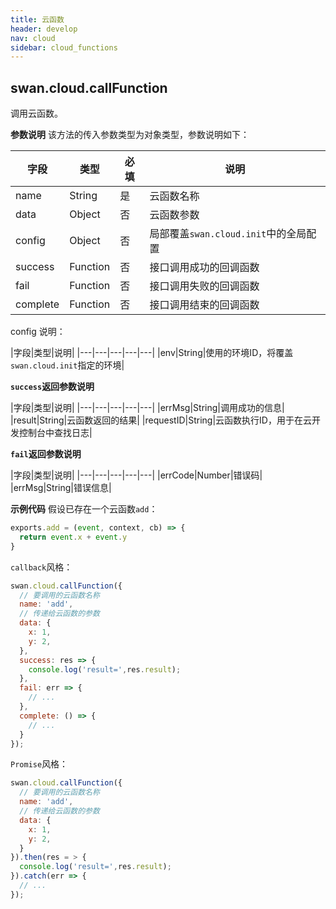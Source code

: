 ```yaml
---
title: 云函数
header: develop
nav: cloud
sidebar: cloud_functions
---
```

## swan.cloud.callFunction

调用云函数。

**参数说明**
该方法的传入参数类型为对象类型，参数说明如下：

|字段|类型|必填|说明|
|---|---|---|---|
|name|String|是|云函数名称|
|data|Object|否|云函数参数|
|config|Object|否|局部覆盖`swan.cloud.init`中的全局配置|
|success|Function|否|接口调用成功的回调函数|
|fail|Function|否|接口调用失败的回调函数|
|complete|Function|否|接口调用结束的回调函数|

config 说明：

|字段|类型|说明|
|---|---|---|---|---|
|env|String|使用的环境ID，将覆盖`swan.cloud.init`指定的环境|

**`success`返回参数说明**

|字段|类型|说明|
|---|---|---|---|---|
|errMsg|String|调用成功的信息|
|result|String|云函数返回的结果|
|requestID|String|云函数执行ID，用于在云开发控制台中查找日志|

**`fail`返回参数说明**

|字段|类型|说明|
|---|---|---|---|---|
|errCode|Number|错误码|
|errMsg|String|错误信息|


**示例代码**
假设已存在一个云函数`add`：
```js
exports.add = (event, context, cb) => {
  return event.x + event.y
}
```
`callback`风格：

```js
swan.cloud.callFunction({
  // 要调用的云函数名称
  name: 'add',
  // 传递给云函数的参数
  data: {
    x: 1,
    y: 2,
  },
  success: res => {
    console.log('result=',res.result);
  },
  fail: err => {
    // ...
  },
  complete: () => {
    // ...
  }
});
```

`Promise`风格：
```js
swan.cloud.callFunction({
  // 要调用的云函数名称
  name: 'add',
  // 传递给云函数的参数
  data: {
    x: 1,
    y: 2,
  }
}).then(res = > {
  console.log('result=',res.result);
}).catch(err => {
  // ...
});
```


